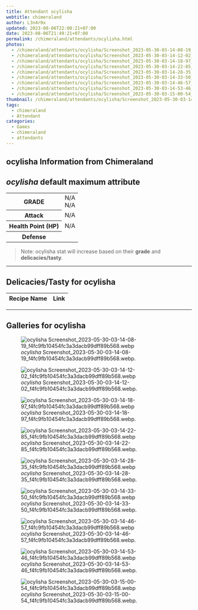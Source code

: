 ```yaml
---
title: Attendant ocylisha
webtitle: chimeraland
author: L3n4r0x
updated: 2023-08-06T22:00:21+07:00
date: 2023-08-06T21:49:21+07:00
permalink: /chimeraland/attendants/ocylisha.html
photos:
  - /chimeraland/attendants/ocylisha/Screenshot_2023-05-30-03-14-08-19_f4fc9fb10454fc3a3dacb99dff89b568.webp
  - /chimeraland/attendants/ocylisha/Screenshot_2023-05-30-03-14-12-02_f4fc9fb10454fc3a3dacb99dff89b568.webp
  - /chimeraland/attendants/ocylisha/Screenshot_2023-05-30-03-14-18-97_f4fc9fb10454fc3a3dacb99dff89b568.webp
  - /chimeraland/attendants/ocylisha/Screenshot_2023-05-30-03-14-22-85_f4fc9fb10454fc3a3dacb99dff89b568.webp
  - /chimeraland/attendants/ocylisha/Screenshot_2023-05-30-03-14-28-35_f4fc9fb10454fc3a3dacb99dff89b568.webp
  - /chimeraland/attendants/ocylisha/Screenshot_2023-05-30-03-14-33-50_f4fc9fb10454fc3a3dacb99dff89b568.webp
  - /chimeraland/attendants/ocylisha/Screenshot_2023-05-30-03-14-46-57_f4fc9fb10454fc3a3dacb99dff89b568.webp
  - /chimeraland/attendants/ocylisha/Screenshot_2023-05-30-03-14-53-46_f4fc9fb10454fc3a3dacb99dff89b568.webp
  - /chimeraland/attendants/ocylisha/Screenshot_2023-05-30-03-15-00-54_f4fc9fb10454fc3a3dacb99dff89b568.webp
thumbnail: /chimeraland/attendants/ocylisha/Screenshot_2023-05-30-03-14-08-19_f4fc9fb10454fc3a3dacb99dff89b568.webp
tags:
  - chimeraland
  - Attendant
categories:
  - Games
  - chimeraland
  - attendants
---
```


<link
  rel="stylesheet"
  href="https://rawcdn.githack.com/dimaslanjaka/Web-Manajemen/870a349/css/bootstrap-5-3-0-alpha3-wrapper.css"
/>
<section id="bootstrap-wrapper">
  <div data-bs-theme="dark">
    <h2>ocylisha Information from Chimeraland</h2>
    <h2 id="attribute"><i>ocylisha</i> default maximum attribute</h2>
    <div class="row">
      <div class="col mb-2">
        <div class="card">
          <div class="card-body">
            <table>
              <tr>
                <th>GRADE</th>
                <td>N/A <br />N/A</td>
              </tr>
              <tr>
                <th>Attack</th>
                <td>N/A</td>
              </tr>
              <tr>
                <th>Health Point (HP)</th>
                <td>N/A</td>
              </tr>
              <tr>
                <th>Defense</th>
                <td></td>
              </tr>
            </table>
          </div>
        </div>
      </div>
    </div>
    <blockquote class="bd-callout bd-callout-warning">
      Note: ocylisha stat will increase based on their <b>grade</b> and
      <b>delicacies/tasty</b>.
    </blockquote>
    <hr />
    <h2 id="delicacies">Delicacies/Tasty for ocylisha</h2>
    <div class="card">
      <div class="card-body">
        <div class="table-responsive">
          <table class="table table-striped">
            <thead>
              <tr>
                <th>Recipe Name</th>
                <th>Link</th>
              </tr>
            </thead>
            <tbody></tbody>
          </table>
        </div>
      </div>
    </div>
    <hr />
    <div id="gallery">
      <h2>Galleries for ocylisha</h2>
      <div class="row">
        <div class="col-lg-6 col-12">
          <figure>
            <img
              src="https://www.webmanajemen.com/chimeraland/attendants/ocylisha/Screenshot_2023-05-30-03-14-08-19_f4fc9fb10454fc3a3dacb99dff89b568.webp"
              alt="ocylisha Screenshot_2023-05-30-03-14-08-19_f4fc9fb10454fc3a3dacb99dff89b568.webp"
            />
            <figcaption style="word-wrap: break-word">
              <i>ocylisha</i>
              Screenshot_2023-05-30-03-14-08-19_f4fc9fb10454fc3a3dacb99dff89b568.webp.
            </figcaption>
          </figure>
        </div>
        <div class="col-lg-6 col-12">
          <figure>
            <img
              src="https://www.webmanajemen.com/chimeraland/attendants/ocylisha/Screenshot_2023-05-30-03-14-12-02_f4fc9fb10454fc3a3dacb99dff89b568.webp"
              alt="ocylisha Screenshot_2023-05-30-03-14-12-02_f4fc9fb10454fc3a3dacb99dff89b568.webp"
            />
            <figcaption style="word-wrap: break-word">
              <i>ocylisha</i>
              Screenshot_2023-05-30-03-14-12-02_f4fc9fb10454fc3a3dacb99dff89b568.webp.
            </figcaption>
          </figure>
        </div>
        <div class="col-lg-6 col-12">
          <figure>
            <img
              src="https://www.webmanajemen.com/chimeraland/attendants/ocylisha/Screenshot_2023-05-30-03-14-18-97_f4fc9fb10454fc3a3dacb99dff89b568.webp"
              alt="ocylisha Screenshot_2023-05-30-03-14-18-97_f4fc9fb10454fc3a3dacb99dff89b568.webp"
            />
            <figcaption style="word-wrap: break-word">
              <i>ocylisha</i>
              Screenshot_2023-05-30-03-14-18-97_f4fc9fb10454fc3a3dacb99dff89b568.webp.
            </figcaption>
          </figure>
        </div>
        <div class="col-lg-6 col-12">
          <figure>
            <img
              src="https://www.webmanajemen.com/chimeraland/attendants/ocylisha/Screenshot_2023-05-30-03-14-22-85_f4fc9fb10454fc3a3dacb99dff89b568.webp"
              alt="ocylisha Screenshot_2023-05-30-03-14-22-85_f4fc9fb10454fc3a3dacb99dff89b568.webp"
            />
            <figcaption style="word-wrap: break-word">
              <i>ocylisha</i>
              Screenshot_2023-05-30-03-14-22-85_f4fc9fb10454fc3a3dacb99dff89b568.webp.
            </figcaption>
          </figure>
        </div>
        <div class="col-lg-6 col-12">
          <figure>
            <img
              src="https://www.webmanajemen.com/chimeraland/attendants/ocylisha/Screenshot_2023-05-30-03-14-28-35_f4fc9fb10454fc3a3dacb99dff89b568.webp"
              alt="ocylisha Screenshot_2023-05-30-03-14-28-35_f4fc9fb10454fc3a3dacb99dff89b568.webp"
            />
            <figcaption style="word-wrap: break-word">
              <i>ocylisha</i>
              Screenshot_2023-05-30-03-14-28-35_f4fc9fb10454fc3a3dacb99dff89b568.webp.
            </figcaption>
          </figure>
        </div>
        <div class="col-lg-6 col-12">
          <figure>
            <img
              src="https://www.webmanajemen.com/chimeraland/attendants/ocylisha/Screenshot_2023-05-30-03-14-33-50_f4fc9fb10454fc3a3dacb99dff89b568.webp"
              alt="ocylisha Screenshot_2023-05-30-03-14-33-50_f4fc9fb10454fc3a3dacb99dff89b568.webp"
            />
            <figcaption style="word-wrap: break-word">
              <i>ocylisha</i>
              Screenshot_2023-05-30-03-14-33-50_f4fc9fb10454fc3a3dacb99dff89b568.webp.
            </figcaption>
          </figure>
        </div>
        <div class="col-lg-6 col-12">
          <figure>
            <img
              src="https://www.webmanajemen.com/chimeraland/attendants/ocylisha/Screenshot_2023-05-30-03-14-46-57_f4fc9fb10454fc3a3dacb99dff89b568.webp"
              alt="ocylisha Screenshot_2023-05-30-03-14-46-57_f4fc9fb10454fc3a3dacb99dff89b568.webp"
            />
            <figcaption style="word-wrap: break-word">
              <i>ocylisha</i>
              Screenshot_2023-05-30-03-14-46-57_f4fc9fb10454fc3a3dacb99dff89b568.webp.
            </figcaption>
          </figure>
        </div>
        <div class="col-lg-6 col-12">
          <figure>
            <img
              src="https://www.webmanajemen.com/chimeraland/attendants/ocylisha/Screenshot_2023-05-30-03-14-53-46_f4fc9fb10454fc3a3dacb99dff89b568.webp"
              alt="ocylisha Screenshot_2023-05-30-03-14-53-46_f4fc9fb10454fc3a3dacb99dff89b568.webp"
            />
            <figcaption style="word-wrap: break-word">
              <i>ocylisha</i>
              Screenshot_2023-05-30-03-14-53-46_f4fc9fb10454fc3a3dacb99dff89b568.webp.
            </figcaption>
          </figure>
        </div>
        <div class="col-lg-6 col-12">
          <figure>
            <img
              src="https://www.webmanajemen.com/chimeraland/attendants/ocylisha/Screenshot_2023-05-30-03-15-00-54_f4fc9fb10454fc3a3dacb99dff89b568.webp"
              alt="ocylisha Screenshot_2023-05-30-03-15-00-54_f4fc9fb10454fc3a3dacb99dff89b568.webp"
            />
            <figcaption style="word-wrap: break-word">
              <i>ocylisha</i>
              Screenshot_2023-05-30-03-15-00-54_f4fc9fb10454fc3a3dacb99dff89b568.webp.
            </figcaption>
          </figure>
        </div>
      </div>
    </div>
  </div>
</section>